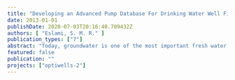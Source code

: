```yaml
---
title: "Developing an Advanced Pump Database For Drinking Water Well Fields"
date: 2013-01-01
publishDate: 2020-07-03T20:16:40.709432Z
authors: [ "Eslami, S. M. R." ]
publication_types: ["7"]
abstract: "Today, groundwater is one of the most important fresh water resources in big cities of the world. On one hand, the population growth and urban development and on the other hand, climate change and decreasing precipitation will increase the vital role of underground water resources to supply water for the cities, therefore an increase in the energy consumption in well fields has to be expected. It is becoming more difficult to ignore the cost of pumping energy for water stakeholders in Germany and Europe. In recent years, there has been an increasing interest in optimisation of energy consumption in different fields. The goal of this study is first to design a relational database to store the information of submersible pumps and second to develop a database management system for this pump database. The pump database is intended to be used in prototype model software aiming at the minimisation of a well field's pump energy demand. To this end, two approaches of assessing the necessary data for submersible pumps, and building a relational database are going to be discussed in this study. Finally, two applications with graphical user interfaces which have been developed by using the programming language “R” are presented for loading the data into the database, visualizing the database tables and plotting the pump curves."
featured: false
publication: ""
projects: ["optiwells-2"]
---
```


